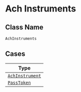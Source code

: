 
# Ach Instruments

## Class Name

`AchInstruments`

## Cases

| Type |
|  --- |
| [`AchInstrument`](../../../doc/models/ach-instrument.md) |
| [`PassToken`](../../../doc/models/pass-token.md) |

